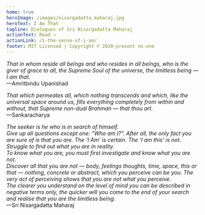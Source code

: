 ```yaml
---
home: true
heroImage: /images/nisargadatta_maharaj.jpg
heroText: I Am That
tagline: Dialogues of Sri Nisargadatta Maharaj
actionText: Read →
actionLink: /1-the-sense-of-i-am/
footer: MIT Licensed | Copyright © 2020-present no-one
---
```


*That in whom reside all beïngs and who resides in all beïngs, who is the giver of grace to all, the Supreme Soul of the universe, the limitless beïng — I am that.*  
—Amritbindu Upanishad

*That which permeates all, which nothing transcends and which, like the universal space around us, fills everything completely from within and without, that Supreme non-dual Brahman — that thou art.*  
—Sankaracharya

*The seeker is he who is in search of himself.*  
*Give up all questions except one: “Who am I?”. After all, the only fact you are sure of is that you are. The ‘I Am’ is certain. The ‘I am this’ is not. Struggle to find out what you are in reality.*  
*To know what you are, you must first investigate and know what you are not.*  
*Discover all that you are not — body, feelings thoughts, time, space, this or that — nothing, concrete or abstract, which you perceive can be you. The very act of perceiving shows that you are not what you perceive.*  
*The clearer you understand on the level of mind you can be described in negative terms only, the quicker will you come to the end of your search and realise that you are the limitless beïng.*  
—Sri Nisargadatta Maharaj



